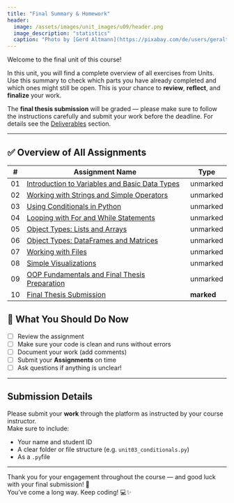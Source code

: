 ```yaml
---
title: "Final Summary & Homework"
header:
  image: /assets/images/unit_images/u09/header.png
  image_description: "statistics"
  caption: "Photo by [Gerd Altmann](https://pixabay.com/de/users/geralt-9301/?utm_source=link-attribution&utm_medium=referral&utm_campaign=image&utm_content=4705451) [from Pixabay](https://pixabay.com/)"
---
```


Welcome to the final unit of this course!

In this unit, you will find a complete overview of all exercises from Units. Use this summary to check which parts you have already completed and which ones might still be open. This is your chance to **review**, **reflect**, and **finalize** your work.

The **final thesis submission**  will be graded — please make sure to follow the instructions carefully and submit your work before the deadline. For details see the [Deliverables](/moer-base-python/unit00/unit00-02_deliverables.html) section.

---

## ✅ Overview of All Assignments

| #   | Assignment Name                                                             | Type        |
|-----|------------------------------------------------------------------------------|-------------|
| 01  | [Introduction to Variables and Basic Data Types](/moer-base-python/unit10/unit10-01_variables.html)                | unmarked    |
| 02  | [Working with Strings and Simple Operators](/moer-base-python/unit10/unit10-02_strings_math.html)                  | unmarked    |
| 03  | [Using Conditionals in Python](/moer-base-python/unit10/unit10-03_conditionals.html)                               | unmarked    |
| 04  | [Looping with For and While Statements](/moer-base-python/unit10/unit10-04_loops.html)                             | unmarked    |
| 05  | [Object Types: Lists and Arrays](/moer-base-python/unit10/unit10-05_lists.html)                                    | unmarked    |
| 06  | [Object Types: DataFrames and Matrices](/moer-base-python/unit10/unit10-06_dataframes.html)                        | unmarked    |
| 07  | [Working with Files](/moer-base-python/unit10/unit10-07_files.html)                                                | unmarked    |
| 08  | [Simple Visualizations](/moer-base-python/unit10/unit10-08_visualizations.html)                                    | unmarked    |
| 09  | [OOP Fundamentals and Final Thesis Preparation](/moer-base-python/unit10/unit10-09_thesis_prep.html)               | unmarked    |
| 10  | [Final Thesis Submission](/moer-base-python/unit10/unit10-10_thesis_submission.html)                               | **marked**  |


## 📌 What You Should Do Now

- [ ] Review the assignment
- [ ] Make sure your code is clean and runs without errors
- [ ] Document your work (add comments)
- [ ] Submit your **Assignments** on time
- [ ] Ask questions if anything is unclear!

---

## Submission Details

Please submit your **work** through the platform as instructed by your course instructor.  
Make sure to include:

- Your name and student ID
- A clear folder or file structure (e.g. `unit03_conditionals.py`)
- As a `.py`file

---

Thank you for your engagement throughout the course — and good luck with your final submission! 🎉  
You’ve come a long way. Keep coding! 💻✨
